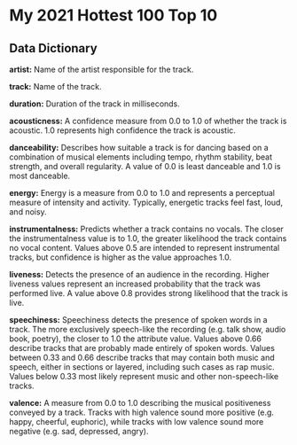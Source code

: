 # My 2021 Hottest 100 Top 10



## Data Dictionary

**artist:** Name of the artist responsible for the track.

**track:** Name of the track.

**duration:** Duration of the track in milliseconds.

**acousticness:** A confidence measure from 0.0 to 1.0 of whether the track is acoustic. 1.0 represents high confidence the track is acoustic.

**danceability:** Describes how suitable a track is for dancing based on a combination of musical elements including tempo, rhythm stability, beat strength, and overall regularity. A value of 0.0 is least danceable and 1.0 is most danceable.

**energy:** Energy is a measure from 0.0 to 1.0 and represents a perceptual measure of intensity and activity. Typically, energetic tracks feel fast, loud, and noisy.

**instrumentalness:** Predicts whether a track contains no vocals. The closer the instrumentalness value is to 1.0, the greater likelihood the track contains no vocal content. Values above 0.5 are intended to represent instrumental tracks, but confidence is higher as the value approaches 1.0.

**liveness:** Detects the presence of an audience in the recording. Higher liveness values represent an increased probability that the track was performed live. A value above 0.8 provides strong likelihood that the track is live.

**speechiness:** Speechiness detects the presence of spoken words in a track. The more exclusively speech-like the recording (e.g. talk show, audio book, poetry), the closer to 1.0 the attribute value. Values above 0.66 describe tracks that are probably made entirely of spoken words. Values between 0.33 and 0.66 describe tracks that may contain both music and speech, either in sections or layered, including such cases as rap music. Values below 0.33 most likely represent music and other non-speech-like tracks.

**valence:** A measure from 0.0 to 1.0 describing the musical positiveness conveyed by a track. Tracks with high valence sound more positive (e.g. happy, cheerful, euphoric), while tracks with low valence sound more negative (e.g. sad, depressed, angry).